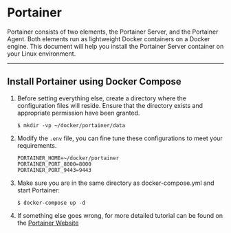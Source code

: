 # Portainer

Portainer consists of two elements, the Portainer Server, and the Portainer Agent. Both elements run as lightweight
Docker containers on a Docker engine. This document will help you install the Portainer Server container on your Linux
environment.

---

## Install Portainer using Docker Compose

1. Before setting everything else, create a directory where the configuration files will reside. Ensure that the
   directory exists and appropriate permission have been granted.

   ```shell
   $ mkdir -vp ~/docker/portainer/data
   ```

2. Modify the `.env` file, you can fine tune these configurations to meet your requirements.

   ```properties
   PORTAINER_HOME=~/docker/portainer
   PORTAINER_PORT_8000=8000
   PORTAINER_PORT_9443=9443
   ```

3. Make sure you are in the same directory as docker-compose.yml and start Portainer:

   ```shell
   $ docker-compose up -d
   ```

4. If something else goes wrong, for more detailed tutorial can be found on
   the [Portainer Website](https://docs.portainer.io/v/ce-2.9/start/install)